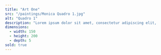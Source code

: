 ```yaml
---
title: "Art One"
src: "/paintings/Monica Quadro 1.jpg"
alt: "Quadro 1"
description: "Lorem ipsum dolor sit amet, consectetur adipiscing elit, sed do eiusmod tempor incididunt ut labore et dolore magna aliqua. Ut enim ad minim veniam, quis nostrud exercitation ullamco laboris nisi ut aliquip ex ea commodo consequat. Duis aute irure dolor in reprehenderit in voluptate velit esse cillum dolore eu fugiat nulla pariatur."
dimensions:
  - width: 150
  - height: 200
  - depth: 5
sold: true
---
```

